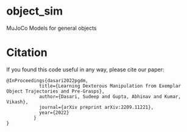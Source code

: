 # object_sim
MuJoCo Models for general objects

# Citation

If you found this code useful in any way, please cite our paper:
```
@InProceedings{dasari2022pgdm,
            title={Learning Dexterous Manipulation from Exemplar Object Trajectories and Pre-Grasps},
            author={Dasari, Sudeep and Gupta, Abhinav and Kumar, Vikash},
            journal={arXiv preprint arXiv:2209.11221},
            year={2022}
          }
}
```
